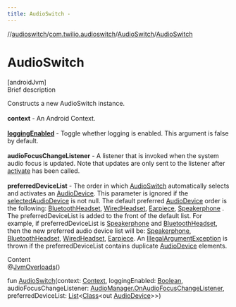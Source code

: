 ```yaml
---
title: AudioSwitch -
---
```

//[audioswitch](../../index.md)/[com.twilio.audioswitch](../index.md)/[AudioSwitch](index.md)/[AudioSwitch](-audio-switch.md)



# AudioSwitch  
[androidJvm]  
Brief description  


Constructs a new AudioSwitch instance.<br><br> **context** - An Android Context.<br><br> [**loggingEnabled**](index.md#com.twilio.audioswitch/AudioSwitch/loggingEnabled/#/PointingToDeclaration/) - Toggle whether logging is enabled. This argument is false by default.<br><br> **audioFocusChangeListener** - A listener that is invoked when the system audio focus is updated. Note that updates are only sent to the listener after [activate](activate.md) has been called.<br><br> **preferredDeviceList** - The order in which [AudioSwitch](index.md) automatically selects and activates an [AudioDevice](../-audio-device/index.md). This parameter is ignored if the [selectedAudioDevice](index.md#com.twilio.audioswitch/AudioSwitch/selectedAudioDevice/#/PointingToDeclaration/) is not null. The default preferred [AudioDevice](../-audio-device/index.md) order is the following: [BluetoothHeadset](../-audio-device/-bluetooth-headset/index.md), [WiredHeadset](../-audio-device/-wired-headset/index.md), [Earpiece](../-audio-device/-earpiece/index.md), [Speakerphone](../-audio-device/-speakerphone/index.md) . The preferredDeviceList is added to the front of the default list. For example, if preferredDeviceList is [Speakerphone](../-audio-device/-speakerphone/index.md) and [BluetoothHeadset](../-audio-device/-bluetooth-headset/index.md), then the new preferred audio device list will be: [Speakerphone](../-audio-device/-speakerphone/index.md), [BluetoothHeadset](../-audio-device/-bluetooth-headset/index.md), [WiredHeadset](../-audio-device/-wired-headset/index.md), [Earpiece](../-audio-device/-earpiece/index.md). An [IllegalArgumentException](https://kotlinlang.org/api/latest/jvm/stdlib/kotlin/-illegal-argument-exception/index.html) is thrown if the preferredDeviceList contains duplicate [AudioDevice](../-audio-device/index.md) elements.

  
Content  
@[JvmOverloads](https://kotlinlang.org/api/latest/jvm/stdlib/kotlin.jvm/-jvm-overloads/index.html)()  
  
fun [AudioSwitch](-audio-switch.md)(context: [Context](https://developer.android.com/reference/kotlin/android/content/Context.html), loggingEnabled: [Boolean](https://kotlinlang.org/api/latest/jvm/stdlib/kotlin/-boolean/index.html), audioFocusChangeListener: [AudioManager.OnAudioFocusChangeListener](https://developer.android.com/reference/kotlin/android/media/AudioManager.OnAudioFocusChangeListener.html), preferredDeviceList: [List](https://kotlinlang.org/api/latest/jvm/stdlib/kotlin.collections/-list/index.html)<[Class](https://developer.android.com/reference/kotlin/java/lang/Class.html)<out [AudioDevice](../-audio-device/index.md)>>)  



